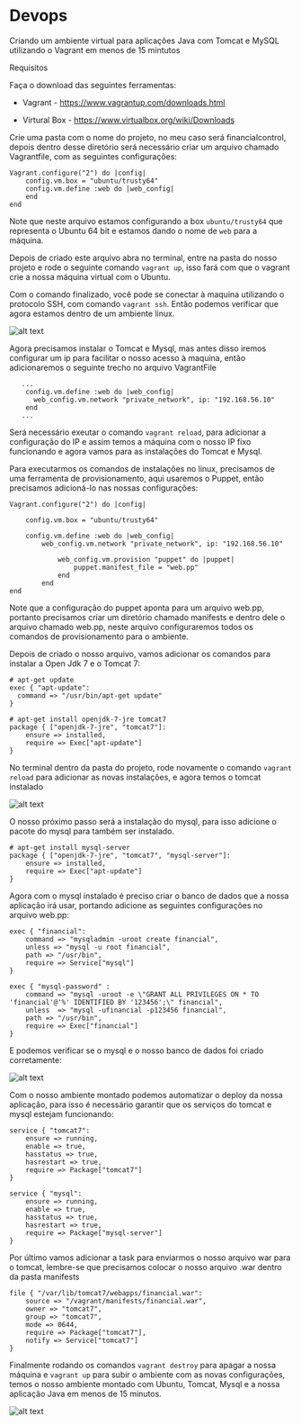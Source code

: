 # Devops

Criando um ambiente virtual para aplicações Java com Tomcat e MySQL utilizando o Vagrant em menos de 15 mintutos

Requisitos

Faça o download das seguintes ferramentas:

- Vagrant - https://www.vagrantup.com/downloads.html

- Virtural Box - https://www.virtualbox.org/wiki/Downloads


Crie uma pasta com o nome do projeto, no meu caso será financialcontrol, depois dentro desse diretório será necessário criar um arquivo chamado Vagrantfile, com as seguintes configurações:


```
Vagrant.configure("2") do |config|
    config.vm.box = "ubuntu/trusty64"
    config.vm.define :web do |web_config|
    end     
end
```

Note que neste arquivo estamos configurando a box `ubuntu/trusty64` que representa o Ubuntu 64 bit e estamos dando o nome de `web` para a máquina. 

Depois de criado este arquivo abra no terminal, entre na pasta do nosso projeto e rode o seguinte comando `vagrant up`, isso fará com que o vagrant crie a nossa máquina virtual com o Ubuntu.

Com o comando finalizado, você pode se conectar à maquina utilizando o protocolo SSH, com comando `vagrant ssh`. Então podemos verificar que agora estamos dentro de um ambiente linux.

![alt text](https://github.com/andersonszisk/devops/blob/master/vagrant/images/vagrant_ssh.jpg)


Agora precisamos instalar o Tomcat e Mysql, mas antes disso iremos configurar um ip para facilitar o nosso acesso à maquina, então adicionaremos o seguinte trecho no arquivo VagrantFile

```
   ...
    config.vm.define :web do |web_config|
      web_config.vm.network "private_network", ip: "192.168.56.10"
    end 
   ...
```
Será necessário exeutar o comando `vagrant reload`, para adicionar a configuração do IP e assim temos a máquina com o nosso IP fixo funcionando e agora vamos para as instalações do Tomcat e Mysql.

Para executarmos os comandos de instalações no linux, precisamos de uma ferramenta de provisionamento, aqui usaremos o Puppet, então precisamos adicioná-lo nas nossas configurações:

```
Vagrant.configure("2") do |config|
    
    config.vm.box = "ubuntu/trusty64"
    
    config.vm.define :web do |web_config|
        web_config.vm.network "private_network", ip: "192.168.56.10"
        
            web_config.vm.provision "puppet" do |puppet|
                puppet.manifest_file = "web.pp"
            end 
        end
end

```

Note que a configuração do puppet aponta para um arquivo web.pp, portanto precisamos criar um diretório chamado manifests e dentro dele o arquivo chamado web.pp, neste arquivo configuraremos todos os comandos de provisionamento para o ambiente.

Depois de criado o nosso arquivo, vamos adicionar os comandos para instalar a Open Jdk 7 e o Tomcat 7:

```
# apt-get update
exec { "apt-update":
  command => "/usr/bin/apt-get update"
}

# apt-get install openjdk-7-jre tomcat7
package { ["openjdk-7-jre", "tomcat7"]:
    ensure => installed,
    require => Exec["apt-update"]
}
```


No terminal dentro da pasta do projeto, rode novamente o comando `vagrant reload` para adicionar as novas instalações, e agora temos o tomcat instalado


![alt text](https://github.com/andersonszisk/devops/blob/master/vagrant/images/tomcat.jpg)


O nosso próximo passo será a instalação do mysql, para isso adicione o pacote do mysql para também ser instalado.

```
# apt-get install mysql-server
package { ["openjdk-7-jre", "tomcat7", "mysql-server"]:
    ensure => installed,
    require => Exec["apt-update"]
}
```

Agora com o mysql instalado é preciso criar o banco de dados que a nossa aplicação irá usar, portando adicione as seguintes configurações no arquivo web.pp:

```
exec { "financial":
    command => "mysqladmin -uroot create financial",
    unless => "mysql -u root financial",
    path => "/usr/bin",
    require => Service["mysql"]
}

exec { "mysql-password" :
    command => "mysql -uroot -e \"GRANT ALL PRIVILEGES ON * TO 'financial'@'%' IDENTIFIED BY '123456';\" financial",
    unless  => "mysql -ufinancial -p123456 financial",
    path => "/usr/bin",
    require => Exec["financial"]
}
```

E podemos verificar se o mysql e o nosso banco de dados foi criado corretamente:

![alt text](https://github.com/andersonszisk/devops/blob/master/vagrant/images/mysql.jpg)

Com o nosso ambiente montado podemos automatizar o deploy da nossa aplicação, para isso é necessário garantir que os serviços do tomcat e mysql estejam funcionando:


```
service { "tomcat7":
    ensure => running,
    enable => true,
    hasstatus => true,
    hasrestart => true,
    require => Package["tomcat7"]    
}

service { "mysql":
    ensure => running,
    enable => true,
    hasstatus => true,
    hasrestart => true,
    require => Package["mysql-server"]
}
```

Por último vamos adicionar a task para enviarmos o nosso arquivo war para o tomcat, lembre-se que precisamos colocar o nosso arquivo .war dentro da pasta manifests

```
file { "/var/lib/tomcat7/webapps/financial.war":
    source => "/vagrant/manifests/financial.war",
    owner => "tomcat7",
    group => "tomcat7",
    mode => 0644,
    require => Package["tomcat7"],
    notify => Service["tomcat7"]
}
```

Finalmente rodando os comandos `vagrant destroy` para apagar a nossa máquina e `vagrant up` para subir o ambiente com as novas configurações, temos o nosso ambiente montado com Ubuntu, Tomcat, Mysql e a nossa aplicação Java em menos de 15 minutos.

![alt text](https://github.com/andersonszisk/devops/blob/master/vagrant/images/application.jpg)



